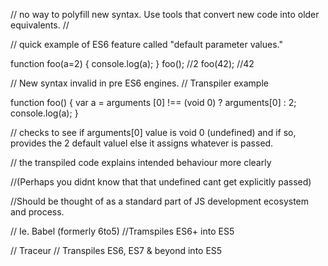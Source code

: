 // no way to polyfill new syntax. Use tools that convert new code into older equivalents.
//

// quick example of ES6 feature called "default parameter values."

function foo(a=2) {
    console.log(a);
}
foo(); //2
foo(42); //42

// New syntax invalid in pre ES6 engines. 
// Transpiler example 

function foo() {
    var a = arguments [0] !== (void 0) ? arguments[0] : 2;
    console.log(a);
}

// checks to see if arguments[0] value is void 0 (undefined) and if so, provides the 2 default valuel else it assigns whatever is passed.

// the transpiled code explains intended behaviour more clearly

//(Perhaps you didnt know that that undefined cant get explicitly passed)

//Should be thought of as a standard part of JS development ecosystem and process.

// Ie. Babel (formerly 6to5)
//Tramspiles ES6+ into ES5

// Traceur
// Transpiles ES6, ES7 & beyond into ES5